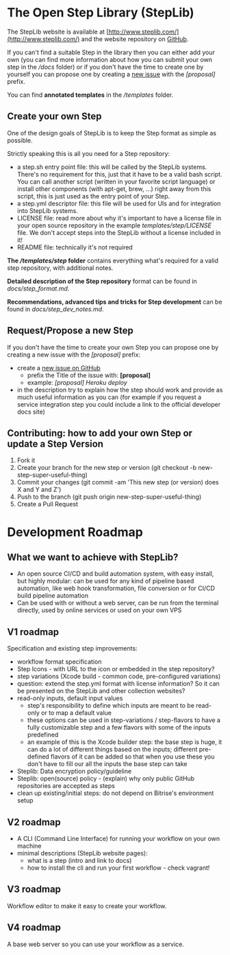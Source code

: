 The Open Step Library (StepLib)
=======

The StepLib website is available at [http://www.steplib.com/](http://www.steplib.com/) and the website repository on [GitHub](https://github.com/steplib/website).

If you can't find a suitable Step in the library then you can either add your own (you can find more information about how you can submit your own step in the */docs* folder) or if you don't have the time to create one by yourself you can propose one by creating a [new issue](https://github.com/steplib/steplib/issues) with the *[proposal]* prefix.

You can find **annotated templates** in the */templates* folder.


## Create your own Step

One of the design goals of StepLib is to keep the Step format as simple as possible.

Strictly speaking this is all you need for a Step repository:

* a step.sh entry point file: this will be called by the StepLib systems. There's no requirement for this, just that it have to be a valid bash script. You can call another script (written in your favorite script language) or install other components (with apt-get, brew, ...) right away from this script, this is just used as the entry point of your Step.
* a step.yml descriptor file: this file will be used for UIs and for integration into StepLib systems.
* LICENSE file: read more about why it's important to have a license file in your open source repository in the example *templates/step/LICENSE* file. We don't accept steps into the StepLib without a license included in it!
* README file: technically it's not required

**The */templates/step* folder** contains everything what's required for a valid step repository,
with additional notes.

**Detailed description of the Step repository** format can be found in *docs/step_format.md*.

**Recommendations, advanced tips and tricks for Step development** can be found in *docs/step_dev_notes.md*.


## Request/Propose a new Step

If you don't have the time to create your own Step you can propose one by creating a new issue with the *[proposal]* prefix:

* create a [new issue on GitHub](https://github.com/steplib/steplib/issues)
  * prefix the Title of the issue with: **[proposal]**
  * example: *[proposal] Heroku deploy*
* in the description try to explain how the step should work and provide as much useful information as you can (for example if you request a service integration step you could include a link to the official developer docs site)


## Contributing: how to add your own Step or update a Step Version

1. Fork it
2. Create your branch for the new step or version (git checkout -b new-step-super-useful-thing)
3. Commit your changes (git commit -am 'This new step (or version) does X and Y and Z')
4. Push to the branch (git push origin new-step-super-useful-thing)
5. Create a Pull Request


# Development Roadmap

## What we want to achieve with StepLib?

* An open source CI/CD and build automation system, with easy install, but highly modular: can be used for any kind of pipeline based automation, like web hook transformation, file conversion or for CI/CD build pipeline automation
* Can be used with or without a web server, can be run from the terminal directly, used by online services or used on your own VPS


## V1 roadmap

Specification and existing step improvements:

* workflow format specification
* Step Icons - with URL to the icon or embedded in the step repository?
* step variations (Xcode build - common code, pre-configured variations)
* question: extend the step.yml format with license information? So it can be presented on the StepLib and other collection websites?
* read-only inputs, default input values
  * step's responsibility to define which inputs are meant to be read-only or to map a default value
  * these options can be used in step-variations / step-flavors to have a fully customizable step and a few flavors with some of the inputs predefined
  * an example of this is the Xcode builder step: the base step is huge, it can do a lot of different things based on the inputs; different pre-defined flavors of it can be added so that when you use these you don't have to fill our all the inputs the base step can take
* Steplib: Data encryption policy/guideline
* Steplib: open(source) policy - (explain) why only public GitHub repositories are accepted as steps
* clean up existing/initial steps: do not depend on Bitrise's environment setup


## V2 roadmap

* A CLI (Command Line Interface) for running your workflow on your own machine
* minimal descriptions (StepLib website pages):
  * what is a step (intro and link to docs)
  * how to install the cli and run your first workflow - check vagrant!


## V3 roadmap

Workflow editor to make it easy to create your workflow.


## V4 roadmap

A base web server so you can use your workflow as a service.


